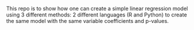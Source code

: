 This repo is to show how one can create a simple linear regression model using 3 different methods: 2 different languages (R and Python) to create the same model with the same variable coefficients and p-values. 
